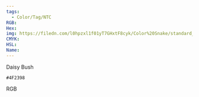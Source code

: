 ```yaml
---
tags:
  - Color/Tag/NTC
RGB:
Hex:
img: https://filedn.com/l0hpzxl1f01yT7GHxtF8cyk/Color%20Snake/standard_csv_to_svg/4F2398.svg
CMYK:
HSL:
Name:
---
```

Daisy Bush
```palette
#4F2398
```
RGB
